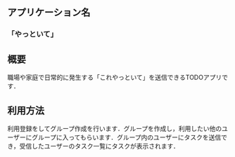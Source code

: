 
## アプリケーション名
### 「やっといて」

## 概要
 職場や家庭で日常的に発生する「これやっといて」を送信できるTODOアプリです．

## 利用方法
 利用登録をしてグループ作成を行います．グループを作成し，利用したい他のユーザーにグループに入ってもらいます．グループ内のユーザーにタスクを送信でき，受信したユーザーのタスク一覧にタスクが表示されます．